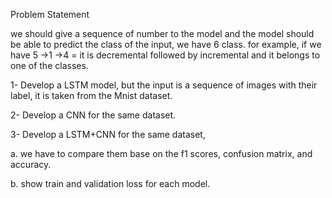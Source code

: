 Problem Statement

we should give a sequence of number to the model and the model should be able to predict the class of the input, we have 6 class.
for example, if we have
5 ->1 ->4 = it is decremental followed by incremental and it belongs to one of the classes.

1- Develop a LSTM model, but the input is a sequence of images with their label, it is taken from the Mnist dataset.

2- Develop a CNN for the same dataset.

3- Develop a LSTM+CNN for the same dataset,


a. we have to compare them base on the f1 scores, confusion matrix, and accuracy.

b. show train and validation loss for each model.